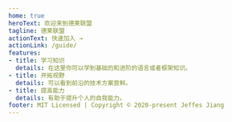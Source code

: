 ```yaml
---
home: true
heroText: 欢迎来到德莱联盟
tagline: 德莱联盟
actionText: 快速加入 →
actionLink: /guide/
features:
- title: 学习知识
  details: 在这里你可以学到基础的和进阶的语言或者框架知识。
- title: 开拓视野
  details: 可以看到前沿的技术方案尝鲜。
- title: 提高能力
  details: 有助于提升个人的自我能力。
footer: MIT Licensed | Copyright © 2020-present Jeffes Jiang
---
```

